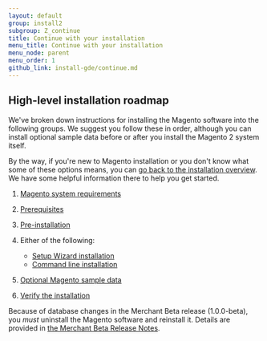 ```yaml
---
layout: default
group: install2
subgroup: Z_continue
title: Continue with your installation
menu_title: Continue with your installation
menu_node: parent
menu_order: 1
github_link: install-gde/continue.md
---
```


## High-level installation roadmap

We've broken down instructions for installing the Magento software into the following groups. We suggest you follow these in order, although you can install optional sample data before or after you install the Magento 2 system itself.

By the way, if you're new to Magento installation or you don't know what some of these options means, you can <a href="{{ site.gdeurl }}install-gde/back-intro.html">go back to the installation overview</a>. We have some helpful information there to help you get started.

1.	<a href="{{ site.gdeurl }}install-gde/system-requirements.html">Magento system requirements</a>
2.	<a href="{{ site.gdeurl }}install-gde/prereq/prereq-overview.html">Prerequisites</a>
3.	<a href="{{ site.gdeurl }}install-gde/install/pre-install.html">Pre-installation</a>
4.	Either of the following:

	*	<a href="{{ site.gdeurl }}install-gde/install/install-web.html">Setup Wizard installation</a>
	*	<a href="{{ site.gdeurl }}install-gde/install/install-cli.html">Command line installation</a>
6.	<a href="{{ site.gdeurl }}install-gde/install/sample-data.html">Optional Magento sample data</a>
7.	<a href="{{ site.gdeurl }}install-gde/install/verify.html">Verify the installation</a>

<div class="bs-callout bs-callout-warning">
    <p>Because of database changes in the Merchant Beta release (1.0.0-beta), you <em>must</em> uninstall the Magento software and reinstall it. Details are provided in <a href="{{ site.gdeurl }}release-notes/changes_1.0.0-beta.html#1.0.0-beta-changes-schema">the Merchant Beta Release Notes</a>.</p>
</div>

